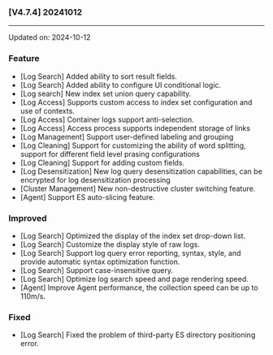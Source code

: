 ### [V4.7.4] 20241012
----
Updated on: 2024-10-12

### Feature


- [Log Search] Added ability to sort result fields.
- [Log Search] Added ability to configure UI conditional logic.
- [Log search] New index set union query capability.
- [Log Access] Supports custom access to index set configuration and use of contexts.
- [Log Access] Container logs support anti-selection.
- [Log Access] Access process supports independent storage of links
- [Log Management] Support user-defined labeling and grouping
- [Log Cleaning] Support for customizing the ability of word splitting, support for different field level prasing configurations
- [Log Cleaning] Support for adding custom fields.
- [Log Desensitization] New log query desensitization capabilities, can be encrypted for log desensitization processing
- [Cluster Management] New non-destructive cluster switching feature.
- [Agent] Support ES auto-slicing feature.


### Improved

- [Log Search] Optimized the display of the index set drop-down list.
- [Log Search] Customize the display style of raw logs.
- [Log Search] Support log query error reporting, syntax, style, and provide automatic syntax optimization function.
- [Log Search] Support case-insensitive query.
- [Log Search] Optimize log search speed and page rendering speed.
- [Agent] Improve Agent performance, the collection speed can be up to 110m/s.


### Fixed

- [Log Search] Fixed the problem of third-party ES directory positioning error.